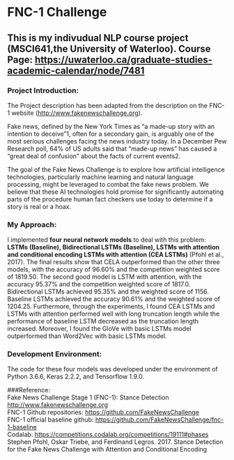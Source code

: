 # FNC-1 Challenge
## This is my indivudual NLP course project (MSCI641,the University of Waterloo). Course Page: https://uwaterloo.ca/graduate-studies-academic-calendar/node/7481

### Project Introduction:<br /> 
The Project description has been adapted from the description on the FNC-1 website (http://www.fakenewschallenge.org). 

Fake news, defined by the New York Times as “a made-up story with an intention to deceive”1, often for a secondary gain, is arguably one of the most serious challenges facing the news industry today. In a December Pew Research poll, 64% of US adults said that “made-up news” has caused a “great deal of confusion” about the facts of current events2. 
 
The goal of the Fake News Challenge is to explore how artificial intelligence technologies, particularly machine learning and natural language processing, might be leveraged to combat the fake news problem. We believe that these AI technologies hold promise for significantly automating parts of the procedure human fact checkers use today to determine if a story is real or a hoax.


### My Approach:<br /> 
I implemented **four neural network models** to deal with this problem:  **LSTMs (Baseline), Bidirectional LSTMs (Baseline), LSTMs with attention and conditional encoding LSTMs with attention (CEA LSTMs)** (Pfohl et al., 2017). The final results show that CELA outperformed than the other three models, with the accuracy of 96.60% and the competition weighted score of 1819.50.  The second good model is LSTM with attention, with the accuracy 95.37% and the competition weighted score of 1817.0. Bidirectional LSTMs achieved 95.35% and the weighted score of 1156. Baseline LSTMs achieved the accuracy 90.61% and the weighted score of 1204.25. Furthermore, through the experiments, I found CEA LSTMs and LSTMs with attention performed well with long truncation length while the performance of baseline LSTM decreased as the truncation length increased. Moreover, I found the GloVe with basic LSTMs model outperformed than Word2Vec with basic LSTMs model.  

### Development Environment:<br />
The code for these four models was developed under the environment of Python 3.6.6, Keras 2.2.2, and Tensorflow 1.9.0.

###Reference:<br /> 
Fake News Challenge Stage 1 (FNC-1): Stance Detection http://www.fakenewschallenge.org <br /> 
FNC-1 Github repositories: https://github.com/FakeNewsChallenge <br />
FNC-1 official baseline github: https://github.com/FakeNewsChallenge/fnc-1-baseline <br />
Codalab: https://competitions.codalab.org/competitions/19111#phases <br />
Stephen Pfohl, Oskar Triebe, and Ferdinand Legros. 2017. Stance Detection for the Fake News Challenge with Attention and Conditional Encoding
 
